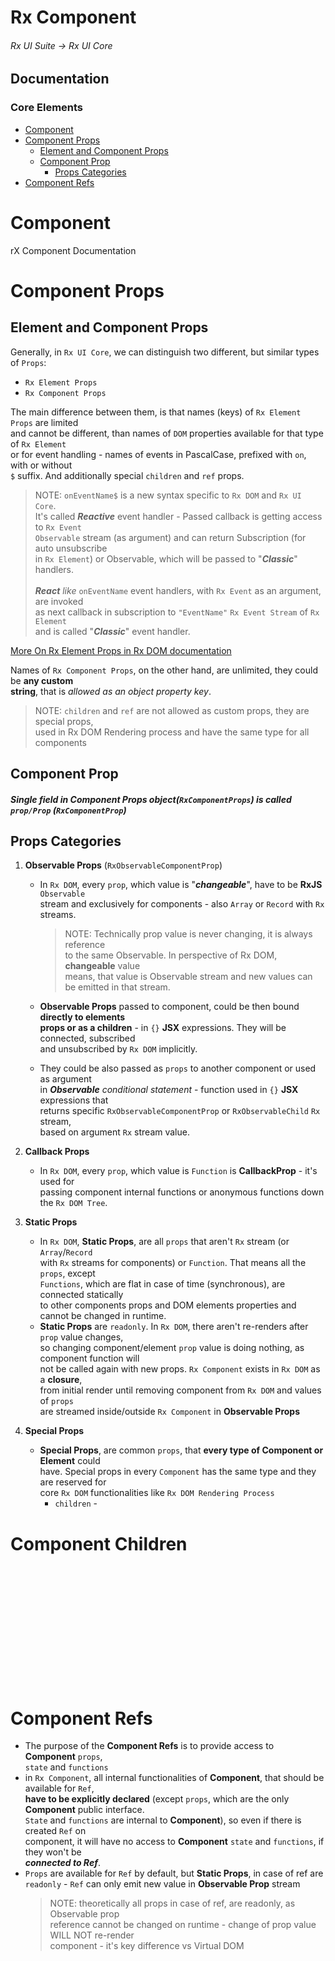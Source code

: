 # Rx Component
###### Rx UI Suite -> Rx UI Core

## Documentation
### Core Elements
- [Component](#component)
- [Component Props](#component-props)
    - [Element and Component Props](#element-and-component-props)
    - [Component Prop](#component-prop)
        - [Props Categories](#props-categories)
- [Component Refs](#component-refs)


# Component

rX Component Documentation

# Component Props
## Element and Component Props
Generally, in `Rx UI Core`, we can distinguish two different, but similar types of `Props`:

- `Rx Element Props`
- `Rx Component Props`

The main difference between them, is that names (keys) of `Rx Element Props` are limited  
and cannot be different, than names of `DOM` properties available for that type of `Rx Element`  
or for event handling - names of events in PascalCase, prefixed with `on`, with or without  
`$` suffix. And additionally special `children` and `ref` props.

> NOTE: `onEventName$` is a new syntax specific to `Rx DOM` and `Rx UI Core`.<br />
 It's called **_Reactive_** event handler - Passed callback is getting access to `Rx Event`<br />
 `Observable` stream (as argument) and can return Subscription (for auto unsubscribe<br />
 in `Rx Element`) or Observable, which will be passed to "**_Classic_**" handlers.<br /><br />
 *__React__ like* `onEventName` event handlers, with `Rx Event` as an argument, are invoked<br />
 as next callback in subscription to `"EventName"` `Rx Event Stream` of `Rx Element`<br />
 and is called "**_Classic_**" event handler.

[More On Rx Element Props in Rx DOM documentation](../rx-dom/README.md)

Names of `Rx Component Props`, on the other hand, are unlimited, they could be **any custom  
string**, that is *allowed as an object property key*.

> NOTE: `children` and `ref` are not allowed as custom props, they are special props,<br />
 used in Rx DOM Rendering process and have the same type for all components

## Component Prop

##### Single field in Component Props object(`RxComponentProps`) is called `prop/Prop` (`RxComponentProp`)

#### 

## Props Categories
1. **Observable Props** (`RxObservableComponentProp`)
    - In `Rx DOM`, every `prop`, which value is "**_changeable_**", have to be **RxJS** `Observable` <br />
    stream and exclusively for components - also `Array` or `Record` with `Rx` streams.   
        > NOTE: Technically prop value is never changing, it is always reference<br />
         to the same Observable. In perspective of Rx DOM, **changeable** value<br />
         means, that value is Observable stream and new values can be emitted in that stream.
      
    - **Observable Props** passed to component, could be then bound **directly to elements** <br />
    **props or as a children** - in `{}` **JSX** expressions. They will be connected, subscribed <br />
    and unsubscribed by `Rx DOM` implicitly.
    
    - They could be also passed as `props` to another component or used as argument <br />
    in *__Observable__ conditional statement* - function used in `{}` **JSX** expressions that <br />
    returns specific `RxObservableComponentProp` or `RxObservableChild` `Rx` stream, <br />
    based on argument `Rx` stream value. 
    
2. **Callback Props**
    - In `Rx DOM`, every `prop`, which value is `Function` is **CallbackProp** - it's used for <br />
    passing component internal functions or anonymous functions down the `Rx DOM Tree`.
    
3. **Static Props**
    - In `Rx DOM`, **Static Props**, are all `props` that aren't `Rx` stream (or `Array`/`Record`  
    with `Rx` streams for components) or `Function`. That means all the `props`, except  
    `Functions`, which are flat in case of time (synchronous), are connected statically  
    to other components props and DOM elements properties and cannot be changed in runtime.
    - **Static Props** are `readonly`. In `Rx DOM`, there aren't re-renders after `prop` value changes,  
    so changing component/element `prop` value is doing nothing, as component function will  
    not be called again with new props. `Rx Component` exists in `Rx DOM` as a **closure**,  
    from initial render until removing component from `Rx DOM` and values of `props`  
    are streamed inside/outside `Rx Component` in **Observable Props**

4. **Special Props**
    - **Special Props**, are common `props`, that **every type of Component or Element** could  
    have. Special props in every `Component` has the same type and they are reserved for  
    core `Rx DOM` functionalities like `Rx DOM Rendering Process`
        - `children` - 
# Component Children
<br />
<br />
<br />
<br />
<br />
<br />
<br />
<br />
<br />
<br />
<br />

# Component Refs
- The purpose of the **Component Refs** is to provide access to **Component** `props`,  
  `state` and `functions`
- in `Rx Component`, all internal functionalities of **Component**, that should be available for `Ref`,  
  **have to be explicitly declared** (except `props`, which are the only **Component** public interface.  
  `State` and `functions` are internal to **Component**), so even if there is created `Ref` on  
  component, it will have no access to **Component** `state` and `functions`, if they won't be  
  **_connected to Ref_**.
- `Props` are available for `Ref` by default, but **Static Props**, in case of ref are  
  `readonly` - `Ref` can only emit new value in **Observable Prop** stream
    > NOTE: theoretically all props in case of ref, are readonly, as Observable prop  
    reference cannot be changed on runtime - change of prop value WILL NOT re-render  
    component - it's key difference vs Virtual DOM
